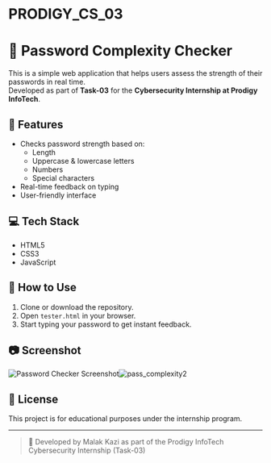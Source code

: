 # PRODIGY_CS_03
# 🔐 Password Complexity Checker

This is a simple web application that helps users assess the strength of their passwords in real time.  
Developed as part of **Task-03** for the **Cybersecurity Internship at Prodigy InfoTech**.

## 📌 Features

- Checks password strength based on:
  - Length
  - Uppercase & lowercase letters
  - Numbers
  - Special characters
- Real-time feedback on typing
- User-friendly interface

## 💻 Tech Stack

- HTML5  
- CSS3  
- JavaScript  

## 📂 How to Use

1. Clone or download the repository.
2. Open `tester.html` in your browser.
3. Start typing your password to get instant feedback.

## 📷 Screenshot

![Password Checker Screenshot](![pass_complexity1](https://github.com/user-attachments/assets/838fccc5-5de3-4fd3-a888-278c90349a35)
)![pass_complexity2](https://github.com/user-attachments/assets/16638224-9e1a-4cfb-8435-1df6545c2c64)


## 📜 License

This project is for educational purposes under the internship program.

---

> 🔧 Developed by Malak Kazi as part of the Prodigy InfoTech Cybersecurity Internship (Task-03)
